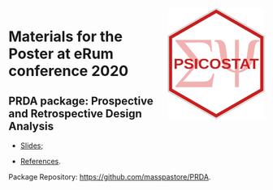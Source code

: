 <img src="https://user-images.githubusercontent.com/20061736/84913063-626df380-b0ba-11ea-8781-dbff9962e2c0.png" align="right" alt="" width="200" />
<img src="https://github.com/angeella/eRum_2020/blob/master/Slides/Psicostat_hexagon.svg" align="right" alt="" width="190" />

# Materials for the Poster at eRum conference 2020

## PRDA package: Prospective and Retrospective Design Analysis

 - [Slides](https://github.com/angeella/eRum_2020/blob/master/Slides/Slides_eRum2020_AA.Rmd);
 
 - [References](https://github.com/angeella/eRum_2020/tree/master/References).
 
 Package Repository: https://github.com/masspastore/PRDA.
 
